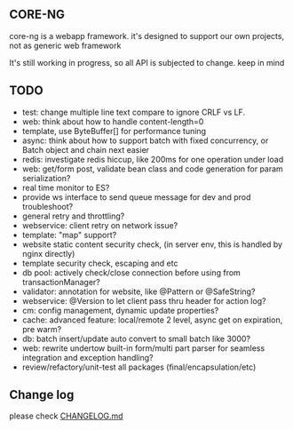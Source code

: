 ## CORE-NG
core-ng is a webapp framework. it's designed to support our own projects, not as generic web framework

It's still working in progress, so all API is subjected to change. keep in mind

## TODO
* test: change multiple line text compare to ignore CRLF vs LF.
* web: think about how to handle content-length=0
* template, use ByteBuffer[] for performance tuning
* async: think about how to support batch with fixed concurrency, or Batch object and chain next easier
* redis: investigate redis hiccup, like 200ms for one operation under load
* web: get/form post, validate bean class and code generation for param serialization?
* real time monitor to ES?
* provide ws interface to send queue message for dev and prod troubleshoot?
* general retry and throttling?
* webservice: client retry on network issue?
* template: "map" support?
* website static content security check, (in server env, this is handled by nginx directly)
* template security check, escaping and etc
* db pool: actively check/close connection before using from transactionManager?
* validator: annotation for website, like @Pattern or @SafeString?
* webservice: @Version to let client pass thru header for action log?
* cm: config management, dynamic update properties?
* cache: advanced feature: local/remote 2 level, async get on expiration, pre warm?
* db: batch insert/update auto convert to small batch like 3000?
* web: rewrite undertow built-in form/multi part parser for seamless integration and exception handling?
* review/refactory/unit-test all packages (final/encapsulation/etc)

## Change log
please check [CHANGELOG.md](CHANGELOG.md)

